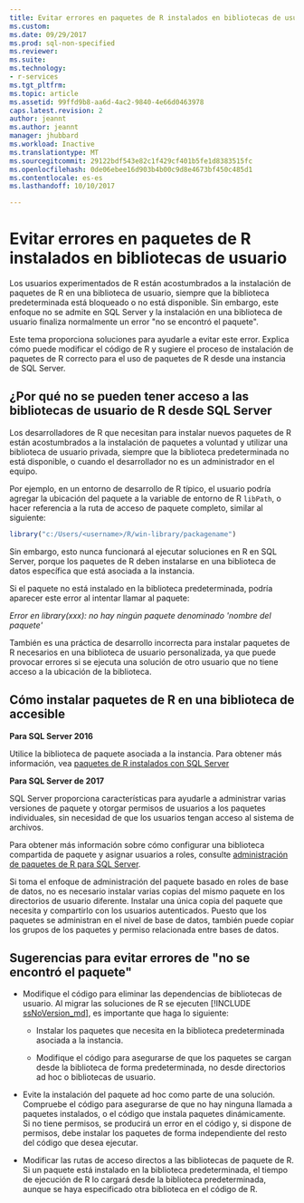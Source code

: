 ```yaml
---
title: Evitar errores en paquetes de R instalados en bibliotecas de usuario | Documentos de Microsoft
ms.custom: 
ms.date: 09/29/2017
ms.prod: sql-non-specified
ms.reviewer: 
ms.suite: 
ms.technology:
- r-services
ms.tgt_pltfrm: 
ms.topic: article
ms.assetid: 99ffd9b8-aa6d-4ac2-9840-4e66d0463978
caps.latest.revision: 2
author: jeannt
ms.author: jeannt
manager: jhubbard
ms.workload: Inactive
ms.translationtype: MT
ms.sourcegitcommit: 29122bdf543e82c1f429cf401b5fe1d8383515fc
ms.openlocfilehash: 0de06ebee16d903b4b00c9d8e4673bf450c485d1
ms.contentlocale: es-es
ms.lasthandoff: 10/10/2017

---
```

# <a name="avoiding-errors-on-r-packages-installed-in-user-libraries"></a>Evitar errores en paquetes de R instalados en bibliotecas de usuario

Los usuarios experimentados de R están acostumbrados a la instalación de paquetes de R en una biblioteca de usuario, siempre que la biblioteca predeterminada está bloqueado o no está disponible. Sin embargo, este enfoque no se admite en SQL Server y la instalación en una biblioteca de usuario finaliza normalmente un error "no se encontró el paquete".

Este tema proporciona soluciones para ayudarle a evitar este error. Explica cómo puede modificar el código de R y sugiere el proceso de instalación de paquetes de R correcto para el uso de paquetes de R desde una instancia de SQL Server.

## <a name="why-r-user-libraries-cannot-be-accessed-from-sql-server"></a>¿Por qué no se pueden tener acceso a las bibliotecas de usuario de R desde SQL Server

Los desarrolladores de R que necesitan para instalar nuevos paquetes de R están acostumbrados a la instalación de paquetes a voluntad y utilizar una biblioteca de usuario privada, siempre que la biblioteca predeterminada no está disponible, o cuando el desarrollador no es un administrador en el equipo.

Por ejemplo, en un entorno de desarrollo de R típico, el usuario podría agregar la ubicación del paquete a la variable de entorno de R `libPath`, o hacer referencia a la ruta de acceso de paquete completo, similar al siguiente:

```R
library("c:/Users/<username>/R/win-library/packagename")  
```

Sin embargo, esto nunca funcionará al ejecutar soluciones en R en SQL Server, porque los paquetes de R deben instalarse en una biblioteca de datos específica que está asociada a la instancia.

Si el paquete no está instalado en la biblioteca predeterminada, podría aparecer este error al intentar llamar al paquete:

*Error en library(xxx): no hay ningún paquete denominado 'nombre del paquete'*

También es una práctica de desarrollo incorrecta para instalar paquetes de R necesarios en una biblioteca de usuario personalizada, ya que puede provocar errores si se ejecuta una solución de otro usuario que no tiene acceso a la ubicación de la biblioteca.

## <a name="how-to-install-r-packages-to-an-accessible-library"></a>Cómo instalar paquetes de R en una biblioteca de accesible

**Para SQL Server 2016**

Utilice la biblioteca de paquete asociada a la instancia. Para obtener más información, vea [paquetes de R instalados con SQL Server](installing-and-managing-r-packages.md)

**Para SQL Server de 2017**

SQL Server proporciona características para ayudarle a administrar varias versiones de paquete y otorgar permisos de usuarios a los paquetes individuales, sin necesidad de que los usuarios tengan acceso al sistema de archivos.

Para obtener más información sobre cómo configurar una biblioteca compartida de paquete y asignar usuarios a roles, consulte [administración de paquetes de R para SQL Server](r-package-management-for-sql-server-r-services.md).

Si toma el enfoque de administración del paquete basado en roles de base de datos, no es necesario instalar varias copias del mismo paquete en los directorios de usuario diferente. Instalar una única copia del paquete que necesita y compartirlo con los usuarios autenticados. Puesto que los paquetes se administran en el nivel de base de datos, también puede copiar los grupos de los paquetes y permiso relacionada entre bases de datos.

## <a name="tips-for-avoiding-package-not-found-errors"></a>Sugerencias para evitar errores de "no se encontró el paquete"

+ Modifique el código para eliminar las dependencias de bibliotecas de usuario. Al migrar las soluciones de R se ejecuten [!INCLUDE [ssNoVersion_md](..\..\includes\ssnoversion-md.md)], es importante que haga lo siguiente:

    + Instalar los paquetes que necesita en la biblioteca predeterminada asociada a la instancia.

    + Modifique el código para asegurarse de que los paquetes se cargan desde la biblioteca de forma predeterminada, no desde directorios ad hoc o bibliotecas de usuario.

+ Evite la instalación del paquete ad hoc como parte de una solución. Compruebe el código para asegurarse de que no hay ninguna llamada a paquetes instalados, o el código que instala paquetes dinámicamente. Si no tiene permisos, se producirá un error en el código y, si dispone de permisos, debe instalar los paquetes de forma independiente del resto del código que desea ejecutar.

+ Modificar las rutas de acceso directos a las bibliotecas de paquete de R. Si un paquete está instalado en la biblioteca predeterminada, el tiempo de ejecución de R lo cargará desde la biblioteca predeterminada, aunque se haya especificado otra biblioteca en el código de R.

